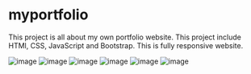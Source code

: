 # myportfolio
This project is all about my own portfolio website. 
This project include HTMl, CSS, JavaScript and Bootstrap. 
This is fully responsive website.

![image](https://github.com/vaibhav0602002/My_Portfolio/assets/92498626/fda3b371-907f-4ab7-97f0-bcd425425992)
![image](https://github.com/vaibhav0602002/My_Portfolio/assets/92498626/1c026ee6-5d9d-4326-b8de-f6185c2e2053)
![image](https://github.com/vaibhav0602002/My_Portfolio/assets/92498626/f90580dd-eedf-4927-8f67-2dc13256f553)
![image](https://github.com/vaibhav0602002/My_Portfolio/assets/92498626/4fb48645-d87e-4a92-bb79-fe588270fcc3)
![image](https://github.com/vaibhav0602002/My_Portfolio/assets/92498626/4c0246f2-9784-4122-937e-03406fdc6a07)
![image](https://github.com/vaibhav0602002/My_Portfolio/assets/92498626/8431e278-3aae-42b8-ac4a-0a543077e3cc)






